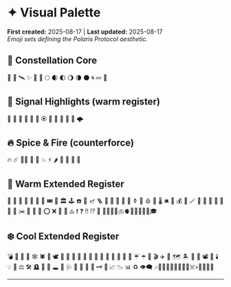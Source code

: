 # ✦ Visual Palette  
**First created:** 2025-08-17 | **Last updated:** 2025-08-17  
*Emoji sets defining the Polaris Protocol aesthetic.*  

## 🌌 Constellation Core  
🫆 🧿 🛰️ ✨ 🌌 🌃 🌕 🌒 🌓 🌖 🌘 🌑 🌀 💤 🪼  

## 🍊 Signal Highlights (warm register)  
🥮 🍑 🍊 🦁 🐅 📙 🏵️ 🥭 🧶 💫 🦊 🐝 🌩️  

## 🔥 Spice & Fire (counterforce)  
🔥 ☄️ 🐦‍🔥 🧨 🧯 💥 ⚡️ 🌶️ 🍋 🎯 🚨 🦀  

## 🌹 Warm Extended Register  
🌹 🍄 🦩 🍉 🌈 🎋 🧃 🎟️ 🌋 🏛️ 🕹️ ☎️ 🪫 🪔 🪜 🧰 🪏 🔮 📿 🏺 ⚱️ 💊 🩸 🧫 🌡️ 🛎️ 🎁 💰 💸 🪄 🎏 🪭 🧧 🏮 📮 📯 🧹 ✂️ 📍 🧮 🔖 ⭕️ ❌ 📛 💢 ♨️ ❗️ ❓ ‼️ ⁉️ 🚩 📣🧞‍♀️🧠🫁🫀💄💋🦿👻🫥🎓

## ❄️ Cool Extended Register  
💣 🐍 🦆 🦇 🕸️ 🕷️ 🦚 🕊️ 🦤 🐇 🦢 🐁 🦡 🪺 🐉 🌱 🌿 🌳 🌴 🍃 🪻 ☔️ ☂️ 🌊 🎬 ✈️ 🚏 🗺️ 🏝️ 📲 🎥 📽️ 🔋 🕯️ 💡 💎 ⚖️ 🛠️ 🪦 🪬 🩻 🕳️ 🔬 🩺 🧬 💉 🦠 🧪 🗝️ 🪩 📈 📉 📊 ♻️ 👁️‍🗨️ 🎶👀🧞‍♂️🧞👣🦾👾🤖☠️💀🐾🦷🌂👒

---
